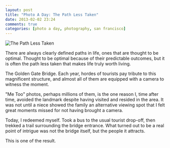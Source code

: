 ```yaml
---
layout: post
title: "Photo A Day: The Path Less Taken"
date: 2013-02-02 23:24
comments: true
categories: [photo a day, photography, san francisco]
---
```


![The Path Less Taken](http://static.rickypai.com/blog/2013/photo-a-day/2013-02-02/DSCF2593.jpg)

There are always clearly defined paths in life, ones that are thought to be optimal. Thought to be optimal because of their predictable outcomes, but it is often the path less taken that makes life truly worth living.

The Golden Gate Bridge. Each year, hordes of tourists pay tribute to this magnificent structure, and almost all of them are equipped with a camera to witness the moment.

"Me Too" photos, perhaps millions of them, is the one reason I, time after time, avoided the landmark despite having visited and resided in the area. It was not until a niece showed the family an alternative viewing spot that I felt great moments missed for not having brought a camera.

Today, I redeemed myself. Took a bus to the usual tourist drop-off, then trekked a trail surrounding the bridge entrance. What turned out to be a real point of intrigue was not the bridge itself, but the people it attracts.

This is one of the result.